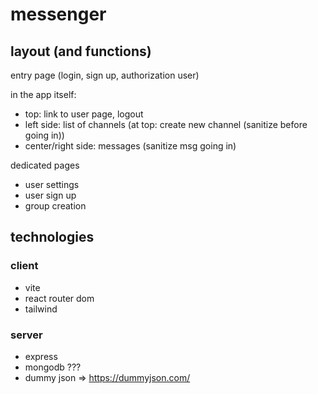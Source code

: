 # messenger

## layout (and functions)

entry page (login, sign up, authorization user)

in the app itself:

- top: link to user page, logout
- left side: list of channels (at top: create new channel (sanitize before going in))
- center/right side: messages (sanitize msg going in)

dedicated pages

- user settings
- user sign up
- group creation

## technologies

### client

- vite
- react router dom
- tailwind

### server

- express
- mongodb ???
- dummy json => https://dummyjson.com/
